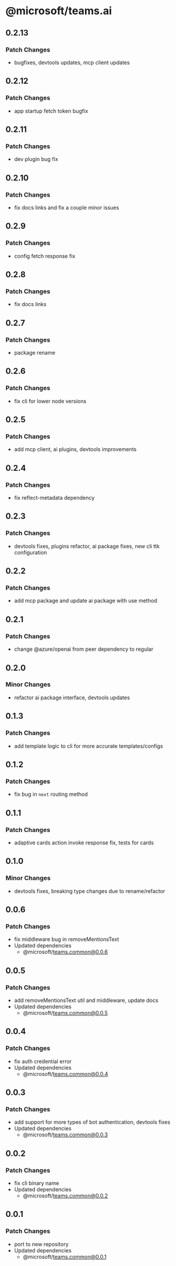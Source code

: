 # @microsoft/teams.ai

## 0.2.13

### Patch Changes

-   bugfixes, devtools updates, mcp client updates

## 0.2.12

### Patch Changes

-   app startup fetch token bugfix

## 0.2.11

### Patch Changes

-   dev plugin bug fix

## 0.2.10

### Patch Changes

-   fix docs links and fix a couple minor issues

## 0.2.9

### Patch Changes

-   config fetch response fix

## 0.2.8

### Patch Changes

-   fix docs links

## 0.2.7

### Patch Changes

-   package rename

## 0.2.6

### Patch Changes

-   fix cli for lower node versions

## 0.2.5

### Patch Changes

-   add mcp client, ai plugins, devtools improvements

## 0.2.4

### Patch Changes

-   fix reflect-metadata dependency

## 0.2.3

### Patch Changes

-   devtools fixes, plugins refactor, ai package fixes, new cli ttk configuration

## 0.2.2

### Patch Changes

-   add mcp package and update ai package with use method

## 0.2.1

### Patch Changes

-   change @azure/openai from peer dependency to regular

## 0.2.0

### Minor Changes

-   refactor ai package interface, devtools updates

## 0.1.3

### Patch Changes

-   add template logic to cli for more accurate templates/configs

## 0.1.2

### Patch Changes

-   fix bug in `next` routing method

## 0.1.1

### Patch Changes

-   adaptive cards action invoke response fix, tests for cards

## 0.1.0

### Minor Changes

-   devtools fixes, breaking type changes due to rename/refactor

## 0.0.6

### Patch Changes

-   fix middleware bug in removeMentionsText
-   Updated dependencies
    -   @microsoft/teams.common@0.0.6

## 0.0.5

### Patch Changes

-   add removeMentionsText util and middleware, update docs
-   Updated dependencies
    -   @microsoft/teams.common@0.0.5

## 0.0.4

### Patch Changes

-   fix auth credential error
-   Updated dependencies
    -   @microsoft/teams.common@0.0.4

## 0.0.3

### Patch Changes

-   add support for more types of bot authentication, devtools fixes
-   Updated dependencies
    -   @microsoft/teams.common@0.0.3

## 0.0.2

### Patch Changes

-   fix cli binary name
-   Updated dependencies
    -   @microsoft/teams.common@0.0.2

## 0.0.1

### Patch Changes

-   port to new repository
-   Updated dependencies
    -   @microsoft/teams.common@0.0.1

